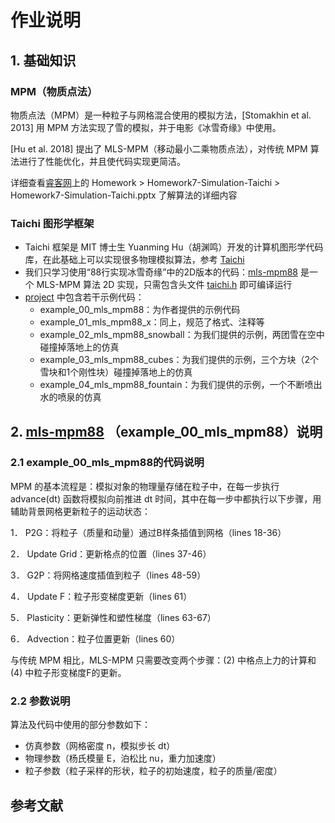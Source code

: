 # 作业说明


## 1. 基础知识

### MPM（物质点法）

物质点法（MPM）是一种粒子与网格混合使用的模拟方法，[Stomakhin et al. 2013] 用 MPM 方法实现了雪的模拟，并于电影《冰雪奇缘》中使用。

[Hu et al. 2018] 提出了 MLS-MPM（移动最小二乘物质点法），对传统 MPM 算法进行了性能优化，并且使代码实现更简洁。

详细查看[睿客网](https://rec.ustc.edu.cn/share/9e4591a0-68ef-11ea-b1ad-a1939e6c81c9)上的 Homework > Homework7-Simulation-Taichi > Homework7-Simulation-Taichi.pptx 了解算法的详细内容

### Taichi 图形学框架

- Taichi 框架是 MIT 博士生 Yuanming Hu（胡渊鸣）开发的计算机图形学代码库，在此基础上可以实现很多物理模拟算法，参考 [Taichi](http://taichi.graphics/) 
- 我们只学习使用“88行实现冰雪奇缘”中的2D版本的代码：[mls-mpm88](../project/src/example/00_mls_mpm88/mls-mpm88.cpp) 是一个 MLS-MPM 算法 2D 实现，只需包含头文件 [taichi.h](https://github.com/Ubpa/USTC_CG_Data/blob/master/Homeworks/07_SimulationTaichi/mls_mpm88/taichi.h) 即可编译运行
- [project](../project/) 中包含若干示例代码： 
  - example_00_mls_mpm88：为作者提供的示例代码
  - example_01_mls_mpm88_x：同上，规范了格式、注释等
  - example_02_mls_mpm88_snowball：为我们提供的示例，两团雪在空中碰撞掉落地上的仿真
  - example_03_mls_mpm88_cubes：为我们提供的示例，三个方块（2个雪块和1个刚性块）碰撞掉落地上的仿真
  - example_04_mls_mpm88_fountain：为我们提供的示例，一个不断喷出水的喷泉的仿真


## 2. [mls-mpm88](../project/src/example/00_mls_mpm88/mls-mpm88.cpp) （example_00_mls_mpm88）说明

### 2.1 example_00_mls_mpm88的代码说明

MPM 的基本流程是：模拟对象的物理量存储在粒子中，在每一步执行 advance(dt) 函数将模拟向前推进 dt 时间，其中在每一步中都执行以下步骤，用辅助背景网格更新粒子的运动状态：

1．  P2G：将粒子（质量和动量）通过B样条插值到网格（lines 18-36）

2．  Update Grid：更新格点的位置（lines 37-46）

3．  G2P：将网格速度插值到粒子（lines 48-59）

4．  Update F：粒子形变梯度更新（lines 61）

5．  Plasticity：更新弹性和塑性梯度（lines 63-67）

6．  Advection：粒子位置更新（lines 60）

与传统 MPM 相比，MLS-MPM 只需要改变两个步骤：(2) 中格点上力的计算和 (4) 中粒子形变梯度F的更新。


### 2.2 参数说明

算法及代码中使用的部分参数如下：

- 仿真参数（网格密度 n，模拟步长 dt）
- 物理参数（杨氏模量 E，泊松比 nu，重力加速度）
- 粒子参数（粒子采样的形状，粒子的初始速度，粒子的质量/密度）

## 参考文献

[^Stomakhin et al. 2013]: Stomakhin et al. "A Material Point Method for Snow Simulation." *ACM Transactions on Graphics (SIGGRAPH 2013)* 
[^Hu et al. 2018]: Hu et al. "A Moving Least Squares Material Point Method with Displacement Discontinuity and Two-Way Rigid Body Coupling." *ACM Transactions on Graphics (SIGGRAPH 2018)*
